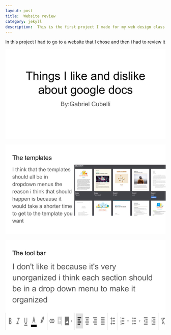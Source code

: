 ```yaml
---
layout: post
title:  Website review
category: jekyll 
description:  This is the first project I made for my web design class
---
```


In this project I had to go to a website that I chose and then i had to review it 


![My first slide](https://raw.githubusercontent.com/Maynard-Schools/jekyll-setup-gc40045/master/assets/img/google%20docs%20project.jpg)

![My second slide](https://raw.githubusercontent.com/Maynard-Schools/jekyll-setup-gc40045/master/assets/img/google%20docs%20project%20(2).jpg)

![My third slide](https://raw.githubusercontent.com/Maynard-Schools/jekyll-setup-gc40045/master/assets/img/googledocsproject%20(3).jpg)



